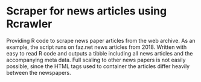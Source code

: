 # Scraper for news articles using Rcrawler
Providing R code to scrape news paper articles from the web archive. As an example, the script runs on faz.net news articles from 2018. 
Written with easy to read R code and outputs a tibble including all news articles and the accompanying meta data. Full scaling to other news papers is not easily possible, since the HTML tags used to container the articles differ heavily between the newspapers.
